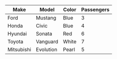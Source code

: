 | Make | Model | Color |  Passengers |
|------|------|-----|-----|
| Ford | Mustang | Blue | 3 |
| Honda | Civic | Blue | 4 |
| Hyundai | Sonata | Red | 6 |
| Toyota | Vanguard | White | 7 |
| Mitsubishi | Evolution | Pearl | 5 |